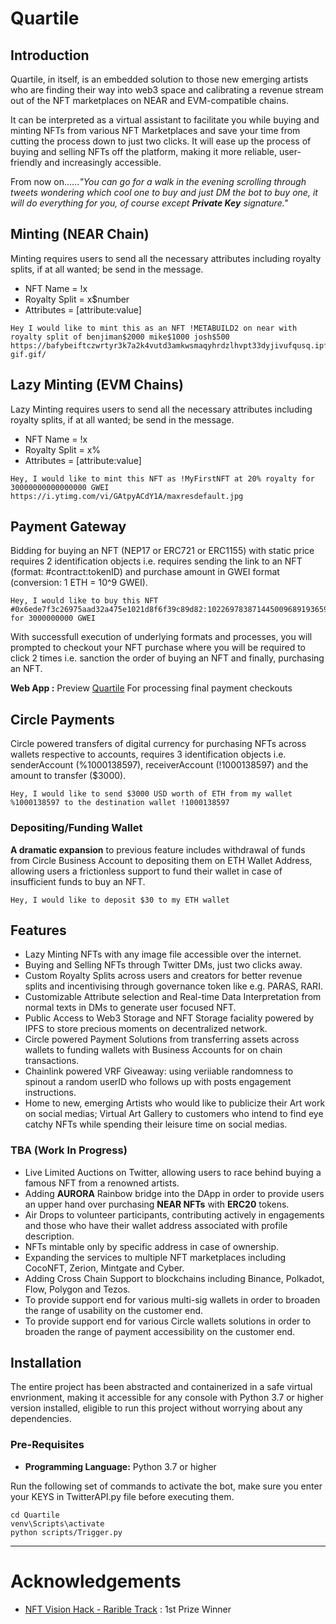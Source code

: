 # **Quartile**

## **Introduction**

Quartile, in itself, is an embedded solution to those new emerging artists who are finding their way into web3 space and calibrating a revenue stream out of the NFT marketplaces on NEAR and EVM-compatible chains.

It can be interpreted as a virtual assistant to facilitate you while buying and minting NFTs from various NFT Marketplaces and save your time from cutting the process down to just two clicks. It will ease up the process of buying and selling NFTs off the platform, making it more reliable, user-friendly and increasingly accessible.

From now on......*"You can go for a walk in the evening scrolling through tweets wondering which cool one to buy and just DM the bot to buy one, it will do everything for you, of course except **Private Key** signature."*


## **Minting (NEAR Chain)**
Minting requires users to send all the necessary attributes including royalty splits, if at all wanted; be send in the message.

- NFT Name = !x
- Royalty Split = x$number
- Attributes = [attribute:value]

```
Hey I would like to mint this as an NFT !METABUILD2 on near with royalty split of benjiman$2000 mike$1000 josh$500 https://bafybeiftczwrtyr3k7a2k4vutd3amkwsmaqyhrdzlhvpt33dyjivufqusq.ipfs.dweb.link/goteam-gif.gif/
```


## **Lazy Minting (EVM Chains)**
Lazy Minting requires users to send all the necessary attributes including royalty splits, if at all wanted; be send in the message.

- NFT Name = !x
- Royalty Split = x%
- Attributes = [attribute:value]

```
Hey, I would like to mint this NFT as !MyFirstNFT at 20% royalty for 30000000000000000 GWEI https://i.ytimg.com/vi/GAtpyACdY1A/maxresdefault.jpg
```


## **Payment Gateway**
Bidding for buying an NFT (NEP17 or ERC721 or ERC1155) with static price requires 2 identification objects i.e. requires sending the link to an NFT (format: #contract:tokenID) and purchase amount in GWEI format (conversion: 1 ETH = 10^9 GWEI).
```
Hey, I would like to buy this NFT #0x6ede7f3c26975aad32a475e1021d8f6f39c89d82:102269783871445009689193659504668254296443359178228636185345251705965641803081 for 3000000000 GWEI
```

With successfull execution of underlying formats and processes, you will prompted to checkout your NFT purchase where you will be required to click 2 times i.e. sanction the order of buying an NFT and finally, purchasing an NFT.

**Web App :** Preview [Quartile](https://quartile.netlify.app/) For processing final payment checkouts


## **Circle Payments**
Circle powered transfers of digital currency for purchasing NFTs across wallets respective to accounts, requires 3 identification objects i.e. senderAccount (%1000138597), receiverAccount (!1000138597) and the amount to transfer ($3000).
```
Hey, I would like to send $3000 USD worth of ETH from my wallet %1000138597 to the destination wallet !1000138597
```

### **Depositing/Funding Wallet**
**A dramatic expansion** to previous feature includes withdrawal of funds from Circle Business Account to depositing them on ETH Wallet Address, allowing users a frictionless support to fund their wallet in case of insufficient funds to buy an NFT.
```
Hey, I would like to deposit $30 to my ETH wallet
```


## **Features**

- Lazy Minting NFTs with any image file accessible over the internet.
- Buying and Selling NFTs through Twitter DMs, just two clicks away.
- Custom Royalty Splits across users and creators for better revenue splits and incentivising through governance token like e.g. PARAS, RARI.
- Customizable Attribute selection and Real-time Data Interpretation from normal texts in DMs to generate user focused NFT.
- Public Access to Web3 Storage and NFT Storage faciality powered by IPFS to store precious moments on decentralized network.
- Circle powered Payment Solutions from transferring assets across wallets to funding wallets with Business Accounts for on chain transactions.
- Chainlink powered VRF Giveaway: using veriiable randomness to spinout a random userID who follows up with posts engagement instructions.
- Home to new, emerging Artists who would like to publicize their Art work on social medias; Virtual Art Gallery to customers who intend to find eye catchy NFTs while spending their leisure time on social medias.

### TBA (Work In Progress)
- Live Limited Auctions on Twitter, allowing users to race behind buying a famous NFT from a renowned artists.
- Adding **AURORA** Rainbow bridge into the DApp in order to provide users an upper hand over purchasing **NEAR NFTs** with **ERC20** tokens.
- Air Drops to volunteer participants, contributing actively in engagements and those who have their wallet address associated with profile description.
- NFTs mintable only by specific address in case of ownership.
- Expanding the services to multiple NFT marketplaces including CocoNFT, Zerion, Mintgate and Cyber.
- Adding Cross Chain Support to blockchains including Binance, Polkadot, Flow, Polygon and Tezos.
- To provide support end for various multi-sig wallets in order to broaden the range of usability on the customer end.
- To provide support end for various Circle wallets solutions in order to broaden the range of payment accessibility on the customer end.


## **Installation**

The entire project has been abstracted and containerized in a safe virtual envrionment, making it accessible for any console with Python 3.7 or higher version installed, eligible to run this project without worrying about any dependencies.

### Pre-Requisites
- **Programming Language:** Python 3.7 or higher

Run the following set of commands to activate the bot, make sure you enter your KEYS in TwitterAPI.py file before executing them.
```
cd Quartile
venv\Scripts\activate
python scripts/Trigger.py
```

<hr />

# Acknowledgements

- [NFT Vision Hack - Rarible Track](https://nftvisionhack.com/) : 1st Prize Winner